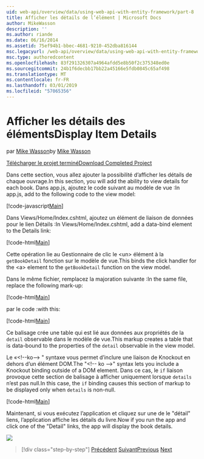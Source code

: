 ```yaml
---
uid: web-api/overview/data/using-web-api-with-entity-framework/part-8
title: Afficher les détails de l’élément | Microsoft Docs
author: MikeWasson
description: ''
ms.author: riande
ms.date: 06/16/2014
ms.assetid: 75ef94b1-bbec-4681-9210-452dba816144
msc.legacyurl: /web-api/overview/data/using-web-api-with-entity-framework/part-8
msc.type: authoredcontent
ms.openlocfilehash: 83f291326307a4964afdd5e8b50f2c375348ed0e
ms.sourcegitcommit: 24b1f6decbb17bb22a45166e5fdb0845c65af498
ms.translationtype: MT
ms.contentlocale: fr-FR
ms.lasthandoff: 03/01/2019
ms.locfileid: "57065356"
---
```

<a name="display-item-details"></a><span data-ttu-id="cf653-102">Afficher les détails des éléments</span><span class="sxs-lookup"><span data-stu-id="cf653-102">Display Item Details</span></span>
====================
<span data-ttu-id="cf653-103">par [Mike Wasson](https://github.com/MikeWasson)</span><span class="sxs-lookup"><span data-stu-id="cf653-103">by [Mike Wasson](https://github.com/MikeWasson)</span></span>

[<span data-ttu-id="cf653-104">Télécharger le projet terminé</span><span class="sxs-lookup"><span data-stu-id="cf653-104">Download Completed Project</span></span>](https://github.com/MikeWasson/BookService)

<span data-ttu-id="cf653-105">Dans cette section, vous allez ajouter la possibilité d’afficher les détails de chaque ouvrage.</span><span class="sxs-lookup"><span data-stu-id="cf653-105">In this section, you will add the ability to view details for each book.</span></span> <span data-ttu-id="cf653-106">Dans app.js, ajoutez le code suivant au modèle de vue :</span><span class="sxs-lookup"><span data-stu-id="cf653-106">In app.js, add to the following code to the view model:</span></span>

[!code-javascript[Main](part-8/samples/sample1.js)]

<span data-ttu-id="cf653-107">Dans Views/Home/Index.cshtml, ajoutez un élément de liaison de données pour le lien Détails :</span><span class="sxs-lookup"><span data-stu-id="cf653-107">In Views/Home/Index.cshtml, add a data-bind element to the Details link:</span></span>

[!code-html[Main](part-8/samples/sample2.html?highlight=5)]

<span data-ttu-id="cf653-108">Cette opération lie au Gestionnaire de clic le &lt;un&gt; élément à la `getBookDetail` fonction sur le modèle de vue.</span><span class="sxs-lookup"><span data-stu-id="cf653-108">This binds the click handler for the &lt;a&gt; element to the `getBookDetail` function on the view model.</span></span>

<span data-ttu-id="cf653-109">Dans le même fichier, remplacez la majoration suivante :</span><span class="sxs-lookup"><span data-stu-id="cf653-109">In the same file, replace the following mark-up:</span></span>

[!code-html[Main](part-8/samples/sample3.html)]

<span data-ttu-id="cf653-110">par le code :</span><span class="sxs-lookup"><span data-stu-id="cf653-110">with this:</span></span>

[!code-html[Main](part-8/samples/sample4.html)]

<span data-ttu-id="cf653-111">Ce balisage crée une table qui est lié aux données aux propriétés de la `detail` observable dans le modèle de vue.</span><span class="sxs-lookup"><span data-stu-id="cf653-111">This markup creates a table that is data-bound to the properties of the `detail` observable in the view model.</span></span>

<span data-ttu-id="cf653-112">Le «&lt;!--ko--&gt; &quot; syntaxe vous permet d’inclure une liaison de Knockout en dehors d’un élément DOM.</span><span class="sxs-lookup"><span data-stu-id="cf653-112">The "&lt;!-- ko --&gt;&quot; syntax lets you include a Knockout binding outside of a DOM element.</span></span> <span data-ttu-id="cf653-113">Dans ce cas, le `if` liaison provoque cette section de balisage à afficher uniquement lorsque `details` n’est pas null.</span><span class="sxs-lookup"><span data-stu-id="cf653-113">In this case, the `if` binding causes this section of markup to be displayed only when `details` is non-null.</span></span>

[!code-html[Main](part-8/samples/sample5.html)]

<span data-ttu-id="cf653-114">Maintenant, si vous exécutez l’application et cliquez sur une de le &quot;détail&quot; liens, l’application affiche les détails du livre.</span><span class="sxs-lookup"><span data-stu-id="cf653-114">Now if you run the app and click one of the &quot;Detail&quot; links, the app will display the book details.</span></span>

[![](part-8/_static/image2.png)](part-8/_static/image1.png)

> [!div class="step-by-step"]
> <span data-ttu-id="cf653-115">[Précédent](part-7.md)
> [Suivant](part-9.md)</span><span class="sxs-lookup"><span data-stu-id="cf653-115">[Previous](part-7.md)
[Next](part-9.md)</span></span>
